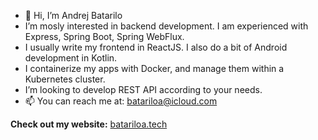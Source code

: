 - 👋 Hi, I’m Andrej Batarilo
- I’m mosly interested in backend development. I am experienced with Express, Spring Boot, Spring WebFlux.
- I usually write my frontend in ReactJS. I also do a bit of Android development in Kotlin.
- I containerize my apps with Docker, and manage them within a Kubernetes cluster.
- I’m looking to develop REST API according to your needs.
- 📫 You can reach me at: batariloa@icloud.com


**Check out my website:** [batariloa.tech](http://www.batariloa.tech)

